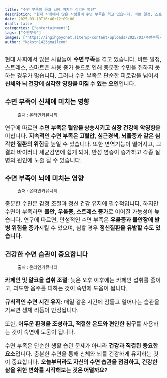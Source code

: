 ```yaml
---
title: "수면 부족이 몸과 뇌에 미치는 심각한 영향"
description: "현대 사회에서 많은 사람들이 수면 부족을 겪고 있습니다. 바쁜 일정, 스트레스, 스마트폰 사용 증가 등으로 인해 충분한 수면을 취하지 못하는 경우가 많습니다. 그러나 수면 부족은 단순한 피로감을 넘어서 신체와 뇌 건강에 심각한 영향을 미칠 수 있는 요인입니다."
date: 2025-03-10T16:46:12+09:00
draft: false
categories: ["entertainment"]
tags: ["수면부족"]
images: ["https://ingihgoyonet.site/wp-content/uploads/2025/03/수면부족-1-1024x683.jpg", "https://ingihgoyonet.site/wp-content/uploads/2025/03/뇌건강-1-1024x683.jpg", "https://ingihgoyonet.site/wp-content/uploads/2025/03/카페인섭취조절-1024x683.jpg"]
author: "kgkstn1423gmailcom"
---
```


<p style="font-size:18px">현대 사회에서 많은 사람들이 <strong>수면 부족</strong>을 겪고 있습니다. 바쁜 일정, 스트레스, 스마트폰 사용 증가 등으로 인해 충분한 수면을 취하지 못하는 경우가 많습니다. 그러나 수면 부족은 단순한 피로감을 넘어서 <strong>신체와 뇌 건강에 심각한 영향을 미칠 수 있는 요인</strong>입니다.</p> <h2 >수면 부족이 신체에 미치는 영향</h2> <figure ><img src="https://ingihgoyonet.site/wp-content/uploads/2025/03/수면부족-1-1024x683.jpg" alt="" style="aspect-ratio:16/9;object-fit:cover"/><figcaption >출처 : 온라인커뮤니티</figcaption></figure> <p style="font-size:18px">연구에 따르면 <strong>수면 부족은 혈압을 상승시키고 심장 건강에 악영향</strong>을 미칩니다. <strong>지속적인 수면 부족은 고혈압, 심근경색, 뇌졸중과 같은 심각한 질환의 위험</strong>을 높일 수 있습니다. 또한 면역기능이 떨어지고, 그 결과 바이러나 세균감염에 쉽게 되며, 만성 염증이 증가하고 각종 질병의 원인에 노출 될 수 있습니다.</p> <h2 >수면 부족이 뇌에 미치는 영향</h2> <figure ><img src="https://ingihgoyonet.site/wp-content/uploads/2025/03/뇌건강-1-1024x683.jpg" alt="" style="aspect-ratio:16/9;object-fit:cover"/><figcaption >출처 : 온라인커뮤니티</figcaption></figure> <p style="font-size:18px">충분한 수면은 감정 조절과 정신 건강 유지에 필수적입니다. 하지만 수면이 부족하면 <strong>불안, 우울증, 스트레스 증가</strong>로 이어질 가능성이 높습니다. 연구에 따르면, 만성적인 수면 부족은 <strong>우울증과 불안장애 발병 위험을 증가</strong>시킬 수 있으며, 심할 경우 <strong>정신질환을 유발할 수도 있습니다</strong>.</p> <h2 >건강한 수면 습관이 중요합니다</h2> <figure ><img src="https://ingihgoyonet.site/wp-content/uploads/2025/03/카페인섭취조절-1024x683.jpg" alt="" style="aspect-ratio:16/9;object-fit:cover"/><figcaption >출처 : 온라인커뮤니티</figcaption></figure> <p style="font-size:18px"><strong>카페인 및 알코올 섭취 조절</strong>: 늦은 오후 이후에는 카페인 섭취를 줄이고, 과도한 음주를 피하는 것이 숙면에 도움이 됩니다.</p> <p style="font-size:18px"><strong>규칙적인 수면 시간 유지</strong>: 매일 같은 시간에 잠들고 일어나는 습관을 기르면 생체 리듬이 안정됩니다.</p> <p style="font-size:18px">또한,<strong> 어두운 환경을 조성하고, 적절한 온도와 편안한 침구</strong>를 사용하는 것이 숙면에 도움이 됩니다.</p> <p style="font-size:18px">수면 부족은 단순한 생활 습관 문제가 아니라 <strong>건강과 직결된 중요한 요소</strong>입니다. 충분한 수면을 통해 신체와 뇌를 건강하게 유지하는 것이 중요합니다. <strong>오늘부터라도 자신의 수면 습관을 점검하고, 건강한 삶을 위한 변화를 시작해보는 것은 어떨까요?</strong></p>